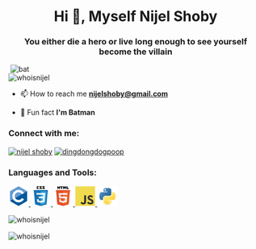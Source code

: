 <h1 align="center">Hi 👋, Myself Nijel Shoby</h1>
<h3 align="center">You either die a hero or live long enough to see yourself become the villain</h3>

<img align="right" alt="bat" width="500" src="https://media3.giphy.com/media/l0NwGpoOVLTAyUJSo/200w.gif?cid=ecf05e47il7a6hvr2jyccm7e579c89potfh4hk54ouj92k80&ep=v1_gifs_search&rid=200w.gif&ct=g">

<p align="left"> <img src="https://komarev.com/ghpvc/?username=whoisnijel&label=Profile%20views&color=0e75b6&style=flat" alt="whoisnijel" /> </p>

- 📫 How to reach me **nijelshoby@gmail.com**

- 🦇 Fun fact **I'm Batman**

<h3 align="left">Connect with me:</h3>
<p align="left">
<a href="https://linkedin.com/in/nijel shoby" target="blank"><img align="center" src="https://raw.githubusercontent.com/rahuldkjain/github-profile-readme-generator/master/src/images/icons/Social/linked-in-alt.svg" alt="nijel shoby" height="30" width="40" /></a>
<a href="https://instagram.com/dingdongdogpoop" target="blank"><img align="center" src="https://raw.githubusercontent.com/rahuldkjain/github-profile-readme-generator/master/src/images/icons/Social/instagram.svg" alt="dingdongdogpoop" height="30" width="40" /></a>
</p>

<h3 align="left">Languages and Tools:</h3>
<p align="left"> <a href="https://www.cprogramming.com/" target="_blank" rel="noreferrer"> <img src="https://raw.githubusercontent.com/devicons/devicon/master/icons/c/c-original.svg" alt="c" width="40" height="40"/> </a> <a href="https://www.w3schools.com/css/" target="_blank" rel="noreferrer"> <img src="https://raw.githubusercontent.com/devicons/devicon/master/icons/css3/css3-original-wordmark.svg" alt="css3" width="40" height="40"/> </a> <a href="https://www.w3.org/html/" target="_blank" rel="noreferrer"> <img src="https://raw.githubusercontent.com/devicons/devicon/master/icons/html5/html5-original-wordmark.svg" alt="html5" width="40" height="40"/> </a> <a href="https://developer.mozilla.org/en-US/docs/Web/JavaScript" target="_blank" rel="noreferrer"> <img src="https://raw.githubusercontent.com/devicons/devicon/master/icons/javascript/javascript-original.svg" alt="javascript" width="40" height="40"/> </a> <a href="https://www.python.org" target="_blank" rel="noreferrer"> <img src="https://raw.githubusercontent.com/devicons/devicon/master/icons/python/python-original.svg" alt="python" width="40" height="40"/> </a> </p>

<p><img align="center" src="https://github-readme-stats.vercel.app/api/top-langs?username=whoisnijel&show_icons=true&locale=en&layout=compact" alt="whoisnijel" /></p>

<p><img align="center" src="https://github-readme-streak-stats.herokuapp.com/?user=whoisnijel&" alt="whoisnijel" /></p>
